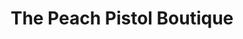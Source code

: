 ---
title: "The Peach Pistol Boutique"
url: /tallapoosa/the-peach-pistol-boutique/
shop: Kleidung
---